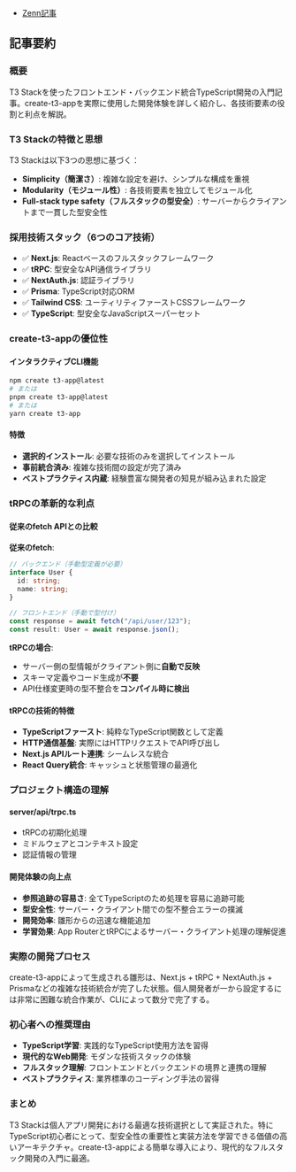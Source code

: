 - [Zenn記事](https://zenn.dev/kiwichan101kg/articles/279cc65988a39b)

## 記事要約

### 概要
T3 Stackを使ったフロントエンド・バックエンド統合TypeScript開発の入門記事。create-t3-appを実際に使用した開発体験を詳しく紹介し、各技術要素の役割と利点を解説。

### T3 Stackの特徴と思想
T3 Stackは以下3つの思想に基づく：
- **Simplicity（簡潔さ）**: 複雑な設定を避け、シンプルな構成を重視
- **Modularity（モジュール性）**: 各技術要素を独立してモジュール化
- **Full-stack type safety（フルスタックの型安全）**: サーバーからクライアントまで一貫した型安全性

### 採用技術スタック（6つのコア技術）
- ✅ **Next.js**: Reactベースのフルスタックフレームワーク
- ✅ **tRPC**: 型安全なAPI通信ライブラリ
- ✅ **NextAuth.js**: 認証ライブラリ
- ✅ **Prisma**: TypeScript対応ORM
- ✅ **Tailwind CSS**: ユーティリティファーストCSSフレームワーク
- ✅ **TypeScript**: 型安全なJavaScriptスーパーセット

### create-t3-appの優位性
#### インタラクティブCLI機能
```bash
npm create t3-app@latest
# または
pnpm create t3-app@latest
# または
yarn create t3-app
```

#### 特徴
- **選択的インストール**: 必要な技術のみを選択してインストール
- **事前統合済み**: 複雑な技術間の設定が完了済み
- **ベストプラクティス内蔵**: 経験豊富な開発者の知見が組み込まれた設定

### tRPCの革新的な利点

#### 従来のfetch APIとの比較
**従来のfetch**:
```typescript
// バックエンド（手動型定義が必要）
interface User {
  id: string;
  name: string;
}

// フロントエンド（手動で型付け）
const response = await fetch("/api/user/123");
const result: User = await response.json();
```

**tRPCの場合**:
- サーバー側の型情報がクライアント側に**自動で反映**
- スキーマ定義やコード生成が**不要**
- API仕様変更時の型不整合を**コンパイル時に検出**

#### tRPCの技術的特徴
- **TypeScriptファースト**: 純粋なTypeScript関数として定義
- **HTTP通信基盤**: 実際にはHTTPリクエストでAPI呼び出し
- **Next.js APIルート連携**: シームレスな統合
- **React Query統合**: キャッシュと状態管理の最適化

### プロジェクト構造の理解
#### server/api/trpc.ts
- tRPCの初期化処理
- ミドルウェアとコンテキスト設定
- 認証情報の管理

#### 開発体験の向上点
- **参照追跡の容易さ**: 全てTypeScriptのため処理を容易に追跡可能
- **型安全性**: サーバー・クライアント間での型不整合エラーの撲滅
- **開発効率**: 雛形からの迅速な機能追加
- **学習効果**: App RouterとtRPCによるサーバー・クライアント処理の理解促進

### 実際の開発プロセス
create-t3-appによって生成される雛形は、Next.js + tRPC + NextAuth.js + Prismaなどの複雑な技術統合が完了した状態。個人開発者が一から設定するには非常に困難な統合作業が、CLIによって数分で完了する。

### 初心者への推奨理由
- **TypeScript学習**: 実践的なTypeScript使用方法を習得
- **現代的なWeb開発**: モダンな技術スタックの体験
- **フルスタック理解**: フロントエンドとバックエンドの境界と連携の理解
- **ベストプラクティス**: 業界標準のコーディング手法の習得

### まとめ
T3 Stackは個人アプリ開発における最適な技術選択として実証された。特にTypeScript初心者にとって、型安全性の重要性と実装方法を学習できる価値の高いアーキテクチャ。create-t3-appによる簡単な導入により、現代的なフルスタック開発の入門に最適。